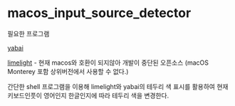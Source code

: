 # macos_input_source_detector

필요한 프로그램

[yabai](https://github.com/koekeishiya/yabai)

[limelight](https://github.com/koekeishiya/yabai/issues/1911) - 현재 macos와 호환이 되지않아 개발이 중단된 오픈소스 (macOS Monterey 포함 상위버전에서 사용할 수 없다.)

간단한 shell 프로그램을 이용해 limelight와 yabai의 테두리 색 표시를 활용하여 현재 키보드인풋이 영어인지 한글인지에 따라 테두리 색을 변경한다.
